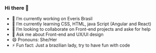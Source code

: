 ### Hi there 👋

- 🔭 I’m currently working on Everis Brasil
- 🌱 I’m currently learning CSS, HTML, java Script (Angular and React)
- 👯 I’m looking to collaborate on Front-end projects and aske for help
- 💬 Ask me about Front-end and UX/UI design  
- 😄 Pronouns: She/Her
- ⚡ Fun fact: Just a brazilian lady, try to have fun with code
